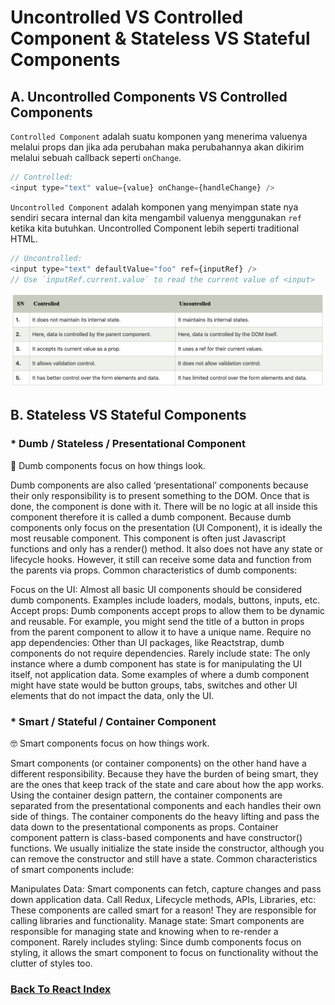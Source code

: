# Uncontrolled VS Controlled Component & Stateless VS Stateful Components

## A. Uncontrolled Components VS Controlled Components

`Controlled Component` adalah suatu komponen yang menerima valuenya melalui props dan jika ada perubahan maka perubahannya akan dikirim melalui sebuah callback seperti `onChange`.

```js
// Controlled:
<input type="text" value={value} onChange={handleChange} />
```

`Uncontrolled Component` adalah komponen yang menyimpan state nya sendiri secara internal dan kita mengambil valuenya menggunakan `ref` ketika kita butuhkan. Uncontrolled Component lebih seperti traditional HTML.

```js
// Uncontrolled:
<input type="text" defaultValue="foo" ref={inputRef} />
// Use `inputRef.current.value` to read the current value of <input>
```

![Controlled VS Uncontrolled Components](../../images/uncontrolled-components-vs-controlled-components.png)


## B. Stateless VS Stateful Components

### * Dumb / Stateless / Presentational Component
🦄 Dumb components focus on how things look.

Dumb components are also called ‘presentational’ components because their only responsibility is to present something to the DOM. Once that is done, the component is done with it.
There will be no logic at all inside this component therefore it is called a dumb component. Because dumb components only focus on the presentation (UI Component), it is ideally the most reusable component.
This component is often just Javascript functions and only has a render() method. It also does not have any state or lifecycle hooks. However, it still can receive some data and function from the parents via props.
Common characteristics of dumb components:

Focus on the UI: Almost all basic UI components should be considered dumb components. Examples include loaders, modals, buttons, inputs, etc.
Accept props: Dumb components accept props to allow them to be dynamic and reusable. For example, you might send the title of a button in props from the parent component to allow it to have a unique name.
Require no app dependencies: Other than UI packages, like Reactstrap, dumb components do not require dependencies.
Rarely include state: The only instance where a dumb component has state is for manipulating the UI itself, not application data. Some examples of where a dumb component might have state would be button groups, tabs, switches and other UI elements that do not impact the data, only the UI.

### * Smart / Stateful / Container Component
🤓 Smart components focus on how things work.

Smart components (or container components) on the other hand have a different responsibility. Because they have the burden of being smart, they are the ones that keep track of the state and care about how the app works. Using the container design pattern, the container components are separated from the presentational components and each handles their own side of things. The container components do the heavy lifting and pass the data down to the presentational components as props.
Container component pattern is class-based components and have constructor() functions. We usually initialize the state inside the constructor, although you can remove the constructor and still have a state.
Common characteristics of smart components include:

Manipulates Data: Smart components can fetch, capture changes and pass down application data.
Call Redux, Lifecycle methods, APIs, Libraries, etc: These components are called smart for a reason! They are responsible for calling libraries and functionality.
Manage state: Smart components are responsible for managing state and knowing when to re-render a component.
Rarely includes styling: Since dumb components focus on styling, it allows the smart component to focus on functionality without the clutter of styles too.

### [Back To React Index](../../README.md)




